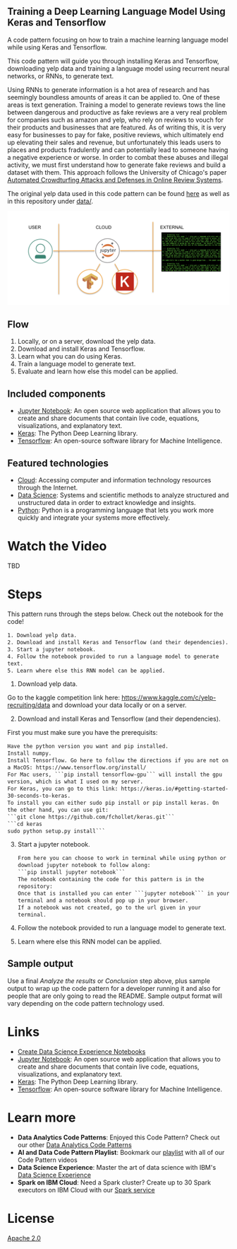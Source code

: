 ## Training a Deep Learning Language Model Using Keras and Tensorflow
A code pattern focusing on how to train a machine learning language model while using Keras and Tensorflow.

This code pattern will guide you through installing Keras and Tensorflow, downloading yelp data and training a language model using recurrent neural networks, or RNNs, to generate text.

Using RNNs to generate information is a hot area of research and has seemingly boundless amounts of areas it can be applied to. One of these areas is text generation. Training a model to generate reviews tows the line between dangerous and productive as fake reviews are a very real problem for companies such as amazon and yelp, who rely on reviews to vouch for their products and businesses that are featured. As of writing this, it is very easy for businesses to pay for fake, positive reviews, which ultimately end up elevating their sales and revenue, but unfortunately this leads users to places and products fradulently and can potentially lead to someone having a negative experience or worse. In order to combat these abuses and illegal activity, we must first understand how to generate fake reviews and build a dataset with them. This approach follows the University of Chicago's paper [Automated Crowdturfing Attacks and Defenses in
Online Review Systems](https://arxiv.org/pdf/1708.08151.pdf).

The original yelp data used in this code pattern can be found [here](https://www.kaggle.com/c/yelp-recruiting/data) as well as in this repository under [data/](https://github.com/MadisonJMyers/Training-a-Deep-Learning-Language-Model-Using-Keras-and-Tensorflow/tree/master/data). 

![](doc/source/images/architecture.png)

## Flow

1. Locally, or on a server, download the yelp data.
2. Download and install Keras and Tensorflow.
3. Learn what you can do using Keras.
4. Train a language model to generate text.
5. Evaluate and learn how else this model can be applied.

## Included components

* [Jupyter Notebook](http://jupyter.org/): An open source web application that allows you to create and share documents that contain live code, equations, visualizations, and explanatory text.
* [Keras](https://keras.io/): The Python Deep Learning library.
* [Tensorflow](https://www.tensorflow.org/): An open-source software library for Machine Intelligence.

## Featured technologies

* [Cloud](https://www.ibm.com/developerworks/learn/cloud/): Accessing computer and information technology resources through the Internet.
* [Data Science](https://medium.com/ibm-data-science-experience/): Systems and scientific methods to analyze structured and unstructured data in order to extract knowledge and insights.
* [Python](https://www.python.org/): Python is a programming language that lets you work more quickly and integrate your systems more effectively.

# Watch the Video
TBD

# Steps

This pattern runs through the steps below. Check out the notebook for the code!

    1. Download yelp data.
    2. Download and install Keras and Tensorflow (and their dependencies).
    3. Start a jupyter notebook.
    4. Follow the notebook provided to run a language model to generate text.
    5. Learn where else this RNN model can be applied.

1. Download yelp data.

Go to the kaggle competition link here: https://www.kaggle.com/c/yelp-recruiting/data and download your data locally or on a server.

2. Download and install Keras and Tensorflow (and their dependencies).

First you must make sure you have the prerequisits:

    Have the python version you want and pip installed.
    Install numpy.
    Install Tensorflow. Go here to follow the directions if you are not on a MacOS: https://www.tensorflow.org/install/
    For Mac users, ```pip install tensorflow-gpu``` will install the gpu version, which is what I used on my server.
    For Keras, you can go to this link: https://keras.io/#getting-started-30-seconds-to-keras. 
    To install you can either sudo pip install or pip install keras. On the other hand, you can use git:
    ```git clone https://github.com/fchollet/keras.git```
    ```cd keras
    sudo python setup.py install```

    
3. Start a jupyter notebook.

       From here you can choose to work in terminal while using python or download jupyter notebook to follow along:
       ```pip install jupyter notebook```
       The notebook containing the code for this pattern is in the repository: 
       Once that is installed you can enter ```jupyter notebook``` in your terminal and a notebook should pop up in your browser.
       If a notebook was not created, go to the url given in your terminal.
   
4. Follow the notebook provided to run a language model to generate text.
5. Learn where else this RNN model can be applied.


## Sample output

Use a final _Analyze the results_ or _Conclusion_ step above, plus sample output to wrap up the code pattern for a developer running it and also for people that are only going to read the README. Sample output format will vary depending on the code pattern technology used.


# Links

* [Create Data Science Experience Notebooks](https://datascience.ibm.com/docs/content/analyze-data/creating-notebooks.html)
* [Jupyter Notebook](http://jupyter.org/): An open source web application that allows you to create and share documents that contain live code, equations, visualizations, and explanatory text.
* [Keras](https://keras.io/): The Python Deep Learning library.
* [Tensorflow](https://www.tensorflow.org/): An open-source software library for Machine Intelligence.


# Learn more

* **Data Analytics Code Patterns**: Enjoyed this Code Pattern? Check out our other [Data Analytics Code Patterns](https://developer.ibm.com/code/technologies/data-science/)
* **AI and Data Code Pattern Playlist**: Bookmark our [playlist](https://www.youtube.com/playlist?list=PLzUbsvIyrNfknNewObx5N7uGZ5FKH0Fde) with all of our Code Pattern videos
* **Data Science Experience**: Master the art of data science with IBM's [Data Science Experience](https://datascience.ibm.com/)
* **Spark on IBM Cloud**: Need a Spark cluster? Create up to 30 Spark executors on IBM Cloud with our [Spark service](https://console.bluemix.net/catalog/services/apache-spark)

# License
[Apache 2.0](LICENSE)
